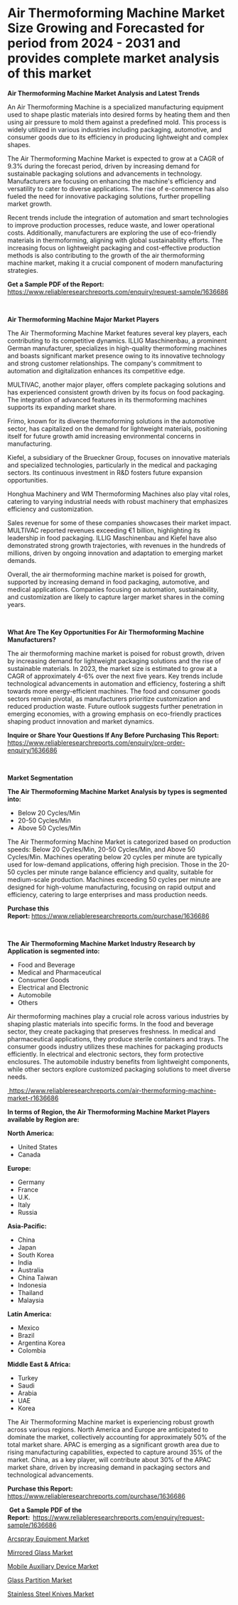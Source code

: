 <p><h1>Air Thermoforming Machine Market Size Growing and Forecasted for period from 2024 - 2031 and provides complete market analysis of this market</h1></p><p><strong>Air Thermoforming Machine Market Analysis and Latest Trends</strong></p>
<p><p>An Air Thermoforming Machine is a specialized manufacturing equipment used to shape plastic materials into desired forms by heating them and then using air pressure to mold them against a predefined mold. This process is widely utilized in various industries including packaging, automotive, and consumer goods due to its efficiency in producing lightweight and complex shapes.</p><p>The Air Thermoforming Machine Market is expected to grow at a CAGR of 9.3% during the forecast period, driven by increasing demand for sustainable packaging solutions and advancements in technology. Manufacturers are focusing on enhancing the machine's efficiency and versatility to cater to diverse applications. The rise of e-commerce has also fueled the need for innovative packaging solutions, further propelling market growth.</p><p>Recent trends include the integration of automation and smart technologies to improve production processes, reduce waste, and lower operational costs. Additionally, manufacturers are exploring the use of eco-friendly materials in thermoforming, aligning with global sustainability efforts. The increasing focus on lightweight packaging and cost-effective production methods is also contributing to the growth of the air thermoforming machine market, making it a crucial component of modern manufacturing strategies.</p></p>
<p><strong>Get a Sample PDF of the Report:&nbsp;</strong> <a href="https://www.reliableresearchreports.com/enquiry/request-sample/1636686">https://www.reliableresearchreports.com/enquiry/request-sample/1636686</a></p>
<p>&nbsp;</p>
<p><strong>Air Thermoforming Machine Major Market Players</strong></p>
<p><p>The Air Thermoforming Machine Market features several key players, each contributing to its competitive dynamics. ILLIG Maschinenbau, a prominent German manufacturer, specializes in high-quality thermoforming machines and boasts significant market presence owing to its innovative technology and strong customer relationships. The company's commitment to automation and digitalization enhances its competitive edge.</p><p>MULTIVAC, another major player, offers complete packaging solutions and has experienced consistent growth driven by its focus on food packaging. The integration of advanced features in its thermoforming machines supports its expanding market share.</p><p>Frimo, known for its diverse thermoforming solutions in the automotive sector, has capitalized on the demand for lightweight materials, positioning itself for future growth amid increasing environmental concerns in manufacturing.</p><p>Kiefel, a subsidiary of the Brueckner Group, focuses on innovative materials and specialized technologies, particularly in the medical and packaging sectors. Its continuous investment in R&D fosters future expansion opportunities.</p><p>Honghua Machinery and WM Thermoforming Machines also play vital roles, catering to varying industrial needs with robust machinery that emphasizes efficiency and customization. </p><p>Sales revenue for some of these companies showcases their market impact. MULTIVAC reported revenues exceeding €1 billion, highlighting its leadership in food packaging. ILLIG Maschinenbau and Kiefel have also demonstrated strong growth trajectories, with revenues in the hundreds of millions, driven by ongoing innovation and adaptation to emerging market demands.</p><p>Overall, the air thermoforming machine market is poised for growth, supported by increasing demand in food packaging, automotive, and medical applications. Companies focusing on automation, sustainability, and customization are likely to capture larger market shares in the coming years.</p></p>
<p>&nbsp;</p>
<p><strong>What Are The Key Opportunities For Air Thermoforming Machine Manufacturers?</strong></p>
<p><p>The air thermoforming machine market is poised for robust growth, driven by increasing demand for lightweight packaging solutions and the rise of sustainable materials. In 2023, the market size is estimated to grow at a CAGR of approximately 4-6% over the next five years. Key trends include technological advancements in automation and efficiency, fostering a shift towards more energy-efficient machines. The food and consumer goods sectors remain pivotal, as manufacturers prioritize customization and reduced production waste. Future outlook suggests further penetration in emerging economies, with a growing emphasis on eco-friendly practices shaping product innovation and market dynamics.</p></p>
<p><strong>Inquire or Share Your Questions If Any Before Purchasing This Report:</strong> <a href="https://www.reliableresearchreports.com/enquiry/pre-order-enquiry/1636686">https://www.reliableresearchreports.com/enquiry/pre-order-enquiry/1636686</a></p>
<p>&nbsp;</p>
<p><strong>Market Segmentation</strong></p>
<p><strong>The Air Thermoforming Machine Market Analysis by types is segmented into:</strong></p>
<p><ul><li>Below 20 Cycles/Min</li><li>20-50 Cycles/Min</li><li>Above 50 Cycles/Min</li></ul></p>
<p><p>The Air Thermoforming Machine Market is categorized based on production speeds: Below 20 Cycles/Min, 20-50 Cycles/Min, and Above 50 Cycles/Min. Machines operating below 20 cycles per minute are typically used for low-demand applications, offering high precision. Those in the 20-50 cycles per minute range balance efficiency and quality, suitable for medium-scale production. Machines exceeding 50 cycles per minute are designed for high-volume manufacturing, focusing on rapid output and efficiency, catering to large enterprises and mass production needs.</p></p>
<p><strong>Purchase this Report:&nbsp;</strong><a href="https://www.reliableresearchreports.com/purchase/1636686">https://www.reliableresearchreports.com/purchase/1636686</a></p>
<p>&nbsp;</p>
<p><strong>The Air Thermoforming Machine Market Industry Research by Application is segmented into:</strong></p>
<p><ul><li>Food and Beverage</li><li>Medical and Pharmaceutical</li><li>Consumer Goods</li><li>Electrical and Electronic</li><li>Automobile</li><li>Others</li></ul></p>
<p><p>Air thermoforming machines play a crucial role across various industries by shaping plastic materials into specific forms. In the food and beverage sector, they create packaging that preserves freshness. In medical and pharmaceutical applications, they produce sterile containers and trays. The consumer goods industry utilizes these machines for packaging products efficiently. In electrical and electronic sectors, they form protective enclosures. The automobile industry benefits from lightweight components, while other sectors explore customized packaging solutions to meet diverse needs.</p></p>
<p><a href="https://www.reliableresearchreports.com/air-thermoforming-machine-market-r1636686">&nbsp;https://www.reliableresearchreports.com/air-thermoforming-machine-market-r1636686</a></p>
<p><strong>In terms of Region, the Air Thermoforming Machine Market Players available by Region are:</strong></p>
<p>
    <p> <strong> North America: </strong>
        <ul>
            <li>United States</li>
            <li>Canada</li>
        </ul>
        </p> 
    <p> <strong> Europe: </strong>
        <ul>
            <li>Germany</li>
            <li>France</li>
            <li>U.K.</li>
            <li>Italy</li>
            <li>Russia</li>
        </ul>
        </p> 
    <p> <strong> Asia-Pacific: </strong>
        <ul>
            <li>China</li>
            <li>Japan</li>
            <li>South Korea</li>
            <li>India</li>
            <li>Australia</li>
            <li>China Taiwan</li>
            <li>Indonesia</li>
            <li>Thailand</li>
            <li>Malaysia</li>
        </ul>
        </p> 
    <p> <strong> Latin America: </strong>
        <ul>
            <li>Mexico</li>
            <li>Brazil</li>
            <li>Argentina Korea</li>
            <li>Colombia</li>
        </ul>
        </p> 
    <p> <strong> Middle East & Africa: </strong>
        <ul>
            <li>Turkey</li>
            <li>Saudi</li>
            <li>Arabia</li>
            <li>UAE</li>
            <li>Korea</li>
        </ul>
    </p>
    </p>
<p><p>The Air Thermoforming Machine market is experiencing robust growth across various regions. North America and Europe are anticipated to dominate the market, collectively accounting for approximately 50% of the total market share. APAC is emerging as a significant growth area due to rising manufacturing capabilities, expected to capture around 35% of the market. China, as a key player, will contribute about 30% of the APAC market share, driven by increasing demand in packaging sectors and technological advancements.</p></p>
<p><strong>Purchase this Report: </strong><a href="https://www.reliableresearchreports.com/purchase/1636686">https://www.reliableresearchreports.com/purchase/1636686</a></p>
<p>&nbsp;<strong>Get a Sample PDF of the Report:&nbsp;&nbsp;</strong><a href="https://www.reliableresearchreports.com/enquiry/request-sample/1636686">https://www.reliableresearchreports.com/enquiry/request-sample/1636686</a></p>
<p><strong></strong></p>
<p><p><a href="https://github.com/NargisHussain75/Market-Research-Report-List-1/blob/main/arcspray-equipment-market.md">Arcspray Equipment Market</a></p><p><a href="https://www.linkedin.com/pulse/role-mirrored-glass-market-applications-interior-renovationbuilding-opvqe?trackingId=znyxCVXLRuWjZk9GPqYyeA%3D%3D">Mirrored Glass Market</a></p><p><a href="https://github.com/FlorianWolf90/Market-Research-Report-List-1/blob/main/mobile-auxiliary-device-market.md">Mobile Auxiliary Device Market</a></p><p><a href="https://medium.com/@shawnklein55/why-should-you-invest-in-glass-partition-2a1b062d4c0a?postPublishedType=repub">Glass Partition Market</a></p><p><a href="https://issuu.com/reportprime-2/docs/stainless-steel-knives-market-size-_6e715b6ba254a1">Stainless Steel Knives Market</a></p></p>